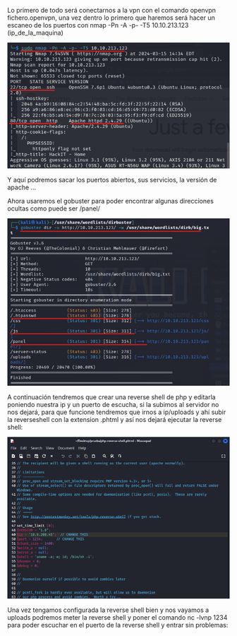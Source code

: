 Lo primero de todo será conectarnos a la vpn con el comando openvpn fichero.openvpn, una vez dentro lo primero que haremos será hacer un escaneo de los puertos con nmap -Pn -A -p- -T5 10.10.213.123 (ip_de_la_maquina)

![Write_up_maquinas/maquina13-rootme/img/img01.png](https://github.com/alvarobueno21/Hacking_Etico/blob/62b6aaa05106d555c351ee2e48f0b5b868bf7469/Write_up_maquinas/maquina13-rootme/img/img01.png)

Y aquí podremos sacar los puertos abiertos, sus servicios, la versión de apache ...

Ahora usaremos el gobuster para poder encontrar algunas direcciones ocultas como puede ser /panel/

![Write_up_maquinas/maquina13-rootme/img/img02.png](https://github.com/alvarobueno21/Hacking_Etico/blob/75242125996c15af85eca5339f0948a3e7c6f6ef/Write_up_maquinas/maquina13-rootme/img/img02.png)

A continuación tendremos que crear una reverse shell de php y editarla poniendo nuestra ip y un puerto de escucha, si la subimos al servidor no nos dejará, para que funcione tendremos que irnos a 
ip/uploads y ahí subir la reverseshell con la extension .phtml y así nos dejará ejecutar la reverse shell:

![Write_up_maquinas/maquina13-rootme/img/img03.png](https://github.com/alvarobueno21/Hacking_Etico/blob/24231504e1287312dc724ef1bd09bda1cb27ac08/Write_up_maquinas/maquina13-rootme/img/img03.png)


Una vez tengamos configurada la reverse shell bien y nos vayamos a uploads podremos meter la reverse shell y poner el comando nc -lvnp 1234 para poder escuchar en el puerto de la reverse shell y entrar sin problemas:


